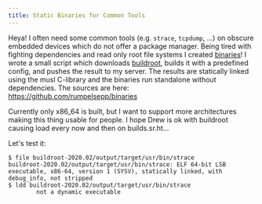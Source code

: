 ```yaml
---
title: Static Binaries for Common Tools
---
```


Heya!
I often need some common tools (e.g. `strace`, `tcpdump`, …) on obscure embedded devices which do not offer a package manager.
Being tired with fighting dependencies and read only root file systems I created [binaries](http://rumpelsepp.org/binaries/)!
I wrote a small script which downloads [buildroot](https://buildroot.org/), builds it with a predefined config, and pushes the result to my server.
The results are statically linked using the musl C-library and the binaries run standalone without dependencies.
The sources are here: https://github.com/rumpelsepp/binaries

Currently only x86\_64 is built, but I want to support more architectures making this thing usable for people.
I hope Drew is ok with buildroot causing load every now and then on builds.sr.ht…

Let's test it:

```
$ file buildroot-2020.02/output/target/usr/bin/strace
buildroot-2020.02/output/target/usr/bin/strace: ELF 64-bit LSB executable, x86-64, version 1 (SYSV), statically linked, with debug_info, not stripped
$ ldd buildroot-2020.02/output/target/usr/bin/strace
        not a dynamic executable
```
